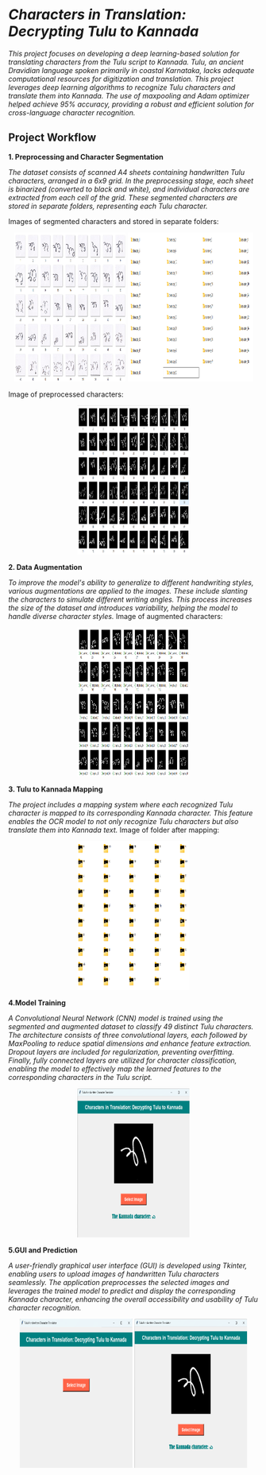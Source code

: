 # _Characters in Translation: Decrypting Tulu to Kannada_

_This project focuses on developing a deep learning-based solution for translating characters from the Tulu script to Kannada. Tulu, an ancient Dravidian language spoken primarily in coastal Karnataka, lacks adequate computational resources for digitization and translation. This project leverages deep learning algorithms to recognize Tulu characters and translate them into Kannada. The use of maxpooling and Adam optimizer helped achieve 95% accuracy, providing a robust and efficient solution for cross-language character recognition._

## Project Workflow

**1. Preprocessing and Character Segmentation**

_The dataset consists of scanned A4 sheets containing handwritten Tulu characters, arranged in a 6x9 grid. In the preprocessing stage, each sheet is binarized (converted to black and white), and individual characters are extracted from each cell of the grid. These segmented characters are stored in separate folders, representing each Tulu character._

Images of segmented characters and stored in separate folders:
<p align="center">
  <img src="./images/image4.png" alt="Dataset Example 1" width="45%" height="300px" />
  <img src="./images/image3.png" alt="Dataset Example 2" width="50%" height="300px" />
</p>

Image of preprocessed characters:
<p align="center">
  <img src="./images/image2.png" alt="Dataset Example 1" width="45%" height="300px" />
</p>

**2. Data Augmentation**

_To improve the model's ability to generalize to different handwriting styles, various augmentations are applied to the images. These include slanting the characters to simulate different writing angles. This process increases the size of the dataset and introduces variability, helping the model to handle diverse character styles._
Image of augmented characters:
<p align="center">
  <img src="./images/image1.png" alt="Dataset Example 1" width="45%" height="300px" />
</p>

**3. Tulu to Kannada Mapping**

_The project includes a mapping system where each recognized Tulu character is mapped to its corresponding Kannada character. This feature enables the OCR model to not only recognize Tulu characters but also translate them into Kannada text._
Image of folder after mapping:
<p align="center">
  <img src="./images/image5.png" alt="Dataset Example 1" width="45%" height="300px" />
</p>

**4.Model Training**

_A Convolutional Neural Network (CNN) model is trained using the segmented and augmented dataset to classify 49 distinct Tulu characters. The architecture consists of three convolutional layers, each followed by MaxPooling to reduce spatial dimensions and enhance feature extraction. Dropout layers are included for regularization, preventing overfitting. Finally, fully connected layers are utilized for character classification, enabling the model to effectively map the learned features to the corresponding characters in the Tulu script._
<p align="center">
  <img src="./images/image6.png" alt="Dataset Example 1" width="45%" height="300px" />
</p>

**5.GUI and Prediction**

_A user-friendly graphical user interface (GUI) is developed using Tkinter, enabling users to upload images of handwritten Tulu characters seamlessly. The application preprocesses the selected images and leverages the trained model to predict and display the corresponding Kannada character, enhancing the overall accessibility and usability of Tulu character recognition._
<p align="center">
  <img src="./images/image7.png" alt="Dataset Example 1" width="45%" height="300px" />
  <img src="./images/image6.png" alt="Dataset Example 1" width="45%" height="300px" />
</p>
